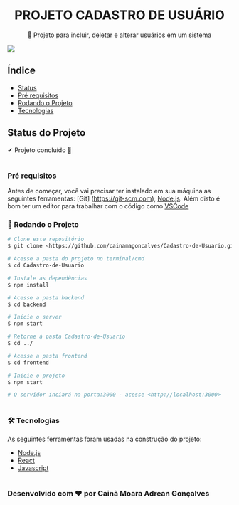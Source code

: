 # <center> PROJETO CADASTRO DE USUÁRIO </center>


<p align="center"> 🔗 Projeto para incluir, deletar e alterar usuários em um sistema </>

<img align="center">![](https://media.giphy.com/media/nzB9moy4R6v7R78V11/giphy.gif)<img>

## Índice
<!--ts-->
* [Status](#Status-do-Projeto)
* [Pré requisitos](#Pré-requisitos)
* [Rodando o Projeto](#🎲-Rodando-o-Projeto)
* [Tecnologias](#🛠-Tecnologias)
<!--te-->

## Status do Projeto

✔ Projeto concluído 🚀

#

### Pré requisitos

Antes de começar, você vai precisar ter instalado em sua máquina as seguintes ferramentas:
[Git] (https://git-scm.com), [Node.js](https://nodejs.org/en/). 
Além disto é bom ter um editor para trabalhar com o código como [VSCode](https://code.visualstudio.com/)</p>

### 🎲 Rodando o Projeto 

```bash
# Clone este repositório
$ git clone <https://github.com/cainamagoncalves/Cadastro-de-Usuario.git>

# Acesse a pasta do projeto no terminal/cmd
$ cd Cadastro-de-Usuario

# Instale as dependências
$ npm install

# Acesse a pasta backend
$ cd backend

# Inicie o server
$ npm start

# Retorne à pasta Cadastro-de-Usuario
$ cd ../

# Acesse a pasta frontend
$ cd frontend

# Inicie o projeto
$ npm start

# O servidor inciará na porta:3000 - acesse <http://localhost:3000>
```
#

### 🛠 Tecnologias

As seguintes ferramentas foram usadas na construção do projeto:

- [Node.js](https://nodejs.org/en/)
- [React](https://pt-br.reactjs.org/)
- [Javascript](https://devdocs.io/javascript/)

#

### Desenvolvido com ❤ por Cainã Moara Adrean Gonçalves



